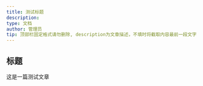 ```yaml
---
title: 测试标题
description: 
type: 文档
author: 管理员
tip: 顶部栏固定格式请勿删除, description为文章描述，不填时将截取内容最前一段文字
---
```

## 标题
这是一篇测试文章